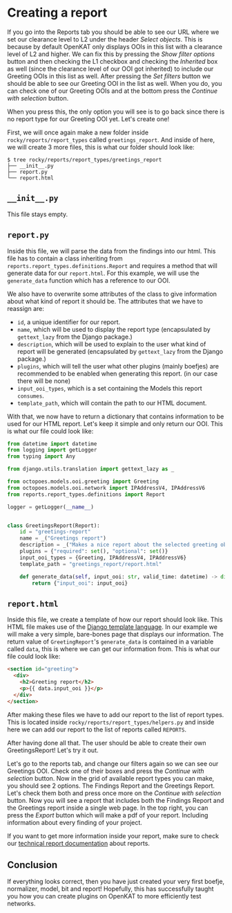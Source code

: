 # Creating a report

If you go into the Reports tab you should be able to see our URL where we set our clearance level to L2 under the header _Select objects_. This is because by default OpenKAT only displays OOIs in this list with a clearance level of L2 and higher. We can fix this by pressing the _Show filter options_ button and then checking the L1 checkbox and checking the _Inherited_ box as well (since the clearance level of our OOI got inherited) to include our Greeting OOIs in this list as well. After pressing the _Set filters_ button we should be able to see our Greeting OOI in the list as well. When you do, you can check one of our Greeting OOIs and at the bottom press the _Continue with selection_ button.

When you press this, the only option you will see is to go back since there is no report type for our Greeting OOI yet. Let's create one!

First, we will once again make a new folder inside `rocky/reports/report_types` called `greetings_report`. And inside of here, we will create 3 more files, this is what our folder should look like:

```shell
$ tree rocky/reports/report_types/greetings_report
├── __init__.py
├── report.py
└── report.html
```

## `__init__.py`

This file stays empty.

## `report.py`

Inside this file, we will parse the data from the findings into our html. This file has to contain a class inheriting from `reports.report_types.definitions.Report` and requires a method that will generate data for our `report.html`. For this example, we will use the `generate_data` function which has a reference to our OOI.

We also have to overwrite some attributes of the class to give information about what kind of report it should be. The attributes that we have to reassign are:

- `id`, a unique identifier for our report.
- `name`, which will be used to display the report type (encapsulated by `gettext_lazy` from the Django package.)
- `description`, which will be used to explain to the user what kind of report will be generated (encapsulated by `gettext_lazy` from the Django package.)
- `plugins`, which will tell the user what other plugins (mainly boefjes) are recommended to be enabled when generating this report. (in our case there will be none)
- `input_ooi_types`, which is a set containing the Models this report `consumes`.
- `template_path`, which will contain the path to our HTML document.

With that, we now have to return a dictionary that contains information to be used for our HTML report. Let's keep it simple and only return our OOI. This is what our file could look like:

```python
from datetime import datetime
from logging import getLogger
from typing import Any

from django.utils.translation import gettext_lazy as _

from octopoes.models.ooi.greeting import Greeting
from octopoes.models.ooi.network import IPAddressV4, IPAddressV6
from reports.report_types.definitions import Report

logger = getLogger(__name__)


class GreetingsReport(Report):
    id = "greetings-report"
    name = _("Greetings report")
    description = _("Makes a nice report about the selected greeting objects")
    plugins = {"required": set(), "optional": set()}
    input_ooi_types = {Greeting, IPAddressV4, IPAddressV6}
    template_path = "greetings_report/report.html"

    def generate_data(self, input_ooi: str, valid_time: datetime) -> dict[str, Any]:
        return {"input_ooi": input_ooi}
```

## `report.html`

Inside this file, we create a template of how our report should look like. This HTML file makes use of the [Django template language](https://docs.djangoproject.com/en/5.0/ref/templates/language/#the-django-template-language). In our example we will make a very simple, bare-bones page that displays our information. The return value of `GreetingReport`'s `generate_data` is contained in a variable called `data`, this is where we can get our information from. This is what our file could look like:

```html
<section id="greeting">
  <div>
    <h2>Greeting report</h2>
    <p>{{ data.input_ooi }}</p>
  </div>
</section>
```

After making these files we have to add our report to the list of report types. This is located inside `rocky/reports/report_types/helpers.py` and inside here we can add our report to the list of reports called `REPORTS`.

After having done all that. The user should be able to create their own GreetingsReport! Let's try it out.

Let's go to the reports tab, and change our filters again so we can see our Greetings OOI. Check one of their boxes and press the _Continue with selection_ button. Now in the grid of available report types you can make, you should see 2 options. The Findings Report and the Greetings Report. Let's check them both and press once more on the _Continue with selection_ button. Now you will see a report that includes both the Findings Report and the Greetings report inside a single web page. In the top right, you can press the _Export_ button which will make a pdf of your report. Including information about every finding of your project.

If you want to get more information inside your report, make sure to check our [technical report documentation](https://docs.openkat.nl/developer_documentation/rocky.html#testing) about reports.

## Conclusion

If everything looks correct, then you have just created your very first boefje, normalizer, model, bit and report! Hopefully, this has successfully taught you how you can create plugins on OpenKAT to more efficiently test networks.

